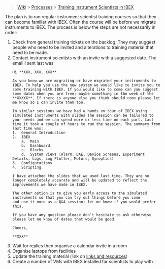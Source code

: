 > [Wiki](Home) > [Processes](Processes) > [Training Instrument Scientists in IBEX](Training-Instrument-Scientists-in-IBEX)

The plan is to run regular instrument scientist training courses so that they can become familiar with IBEX. Often the course will be before we migrate instruments to IBEX. The process is below the steps are not necessarily in order:

1. Check from general training tickets on the backlog. They may suggest people who need to be invited and alterations to training material that need to be made.
1. Contact instrument scientists with an invite with a suggested date. The email I sent last was
    ```
    Hi **XXX, XXX, XXX**
    
    As you know we are migrating or have migrated your instruments to IBEX. To help you use the new system we would like to invite you to some training with IBEX. If you would like to come can you suggest some dates when you are free; maybe something in the week of the **XXXXX**. If there is anyone else you think should come please let me know so I can invite them too.
    
    In similar sessions we have had a hands on tour of IBEX using simulated instruments with slides The session can be tailored to your needs and we can spend more or less time on each part. Last time it took a couple of hours to run the session. The summary from last time was:
    1.	General Introduction
    2.	IBEX
        a.	Main
        b.	Dashboard
        c.	Blocks
        d.	System views (Alarm, DAE, Device Screens, Experiment Details, Logs, Log Plotter, Motors, Synoptics)
    3.	Configurations
    4.	Scripting
    
    I have attached the slides that we used last time. They are no longer completely accurate and will be updated to reflect the improvements we have made in IBEX. 
    
    The other option is to give you early access to the simulated instruments so that you can try out things before you come 
    and use it more as a Q&A session; let me know if you would prefer this.
    
    If you have any question please don’t hesitate to ask otherwise please let me know of dates that would be good.
    
    Cheers,
    
    **XXX**
    ```
1. Wait for replies then organise a calendar invite in a room
1. Organise laptops from facilities
1. Update the training material (link on [links and resources](links-and-resources))
1. Create a number of VMs with IBEX installed for scientists to play with
